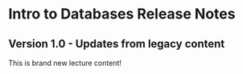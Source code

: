 <h1>
  <span class="headline">Intro to Databases</span>
  <span class="subhead">Release Notes</span>
</h1>

## Version 1.0 - Updates from legacy content

This is brand new lecture content!
